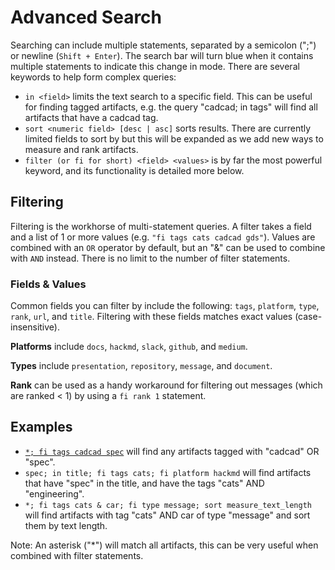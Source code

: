 # Advanced Search

Searching can include multiple statements, separated by a semicolon (";") or newline (`Shift + Enter`). The search bar will turn blue when it contains multiple statements to indicate this change in mode. There are several keywords to help form complex queries:

- `in <field>` limits the text search to a specific field. This can be useful for finding tagged artifacts, e.g. the query "cadcad; in tags" will find all artifacts that have a cadcad tag.
- `sort <numeric field> [desc | asc]` sorts results. There are currently limited fields to sort by but this will be expanded as we add new ways to measure and rank artifacts.
- `filter (or fi for short) <field> <values>` is by far the most powerful keyword, and its functionality is detailed more below.

## Filtering

Filtering is the workhorse of multi-statement queries. A filter takes a field and a list of 1 or more values (e.g. `"fi tags cats cadcad gds"`). Values are combined with an `OR` operator by default, but an "&" can be used to combine with `AND` instead. There is no limit to the number of filter statements.

### Fields & Values

Common fields you can filter by include the following: `tags`, `platform`, `type`, `rank`, `url`, and `title`. Filtering with these fields matches exact values (case-insensitive).

**Platforms** include `docs`, `hackmd`, `slack`, `github`, and `medium`.

**Types** include `presentation`, `repository`, `message`, and `document`.

**Rank** can be used as a handy workaround for filtering out messages (which are ranked < 1) by using a `fi rank 1` statement.

## Examples

- [`*; fi tags cadcad spec`](https://kms.block.science/search?q=*%3B+fi+tags+cadcad+spec) will find any artifacts tagged with "cadcad" OR "spec".
- `spec; in title; fi tags cats; fi platform hackmd` will find artifacts that have "spec" in the title, and have the tags "cats" AND "engineering".
- `*; fi tags cats & car; fi type message; sort measure_text_length` will find artifacts with tag "cats" AND car of type "message" and sort them by text length.

Note: An asterisk ("\*") will match all artifacts, this can be very useful when combined with filter statements.
